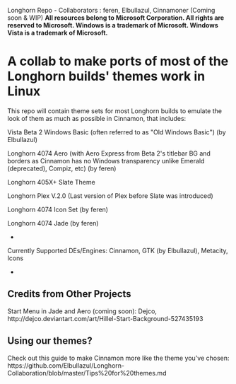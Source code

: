 Longhorn Repo - Collaborators : feren, Elbullazul, Cinnamoner (Coming soon & WIP)
**All resources belong to Microsoft Corporation. All rights are reserved to Microsoft. Windows is a trademark of Microsoft. Windows Vista is a trademark of Microsoft.**

<h1>A collab to make ports of most of the Longhorn builds' themes work in Linux</h1>
This repo will contain theme sets for most Longhorn builds to emulate the look of them as much as possible in Cinnamon, that includes:

Vista Beta 2 Windows Basic (often referred to as "Old Windows Basic") (by Elbullazul)

Longhorn 4074 Aero (with Aero Express from Beta 2's titlebar BG and borders as Cinnamon has no Windows transparency unlike Emerald (deprecated), Compiz, etc) (by feren)

Longhorn 405X+ Slate Theme

Longhorn Plex V.2.0 (Last version of Plex before Slate was introduced)

Longhorn 4074 Icon Set (by feren)

Longhorn 4074 Jade (by feren)

-

Currently Supported DEs/Engines: Cinnamon, GTK (by Elbullazul), Metacity, Icons

-
<h2>Credits from Other Projects</h2>
Start Menu in Jade and Aero (coming soon): Dejco, http://dejco.deviantart.com/art/Hillel-Start-Background-527435193


<h2>Using our themes?</h2>
Check out this guide to make Cinnamon more like the theme you've chosen: https://github.com/Elbullazul/Longhorn-Collaboration/blob/master/Tips%20for%20themes.md
